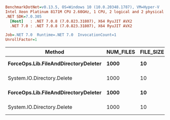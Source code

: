 ``` ini

BenchmarkDotNet=v0.13.5, OS=Windows 10 (10.0.20348.1787), VM=Hyper-V
Intel Xeon Platinum 8171M CPU 2.60GHz, 1 CPU, 2 logical and 2 physical cores
.NET SDK=7.0.305
  [Host]   : .NET 7.0.8 (7.0.823.31807), X64 RyuJIT AVX2
  .NET 7.0 : .NET 7.0.8 (7.0.823.31807), X64 RyuJIT AVX2

Job=.NET 7.0  Runtime=.NET 7.0  InvocationCount=1  
UnrollFactor=1  

```

|                               Method | NUM_FILES | FILE_SIZE | IsInsideDirectory(hmm) |     Mean |   Error |   StdDev |
|------------------------------------- |---------- |---------- |------------------ |---------:|--------:|---------:|
| **ForceOps.Lib.FileAndDirectoryDeleter** |      **1000** |        **10** |             **False** | **150.8 ms** | **3.00 ms** |  **6.89 ms** |
|           System.IO.Directory.Delete |      1000 |        10 |             False | 126.2 ms | 2.52 ms |  6.94 ms |
| **ForceOps.Lib.FileAndDirectoryDeleter** |      **1000** |        **10** |              **True** | **329.5 ms** | **6.54 ms** | **11.45 ms** |
|           System.IO.Directory.Delete |      1000 |        10 |              True | 234.8 ms | 4.67 ms | 10.92 ms |
